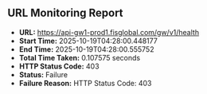 ## URL Monitoring Report

- **URL:** https://api-gw1-prod1.fisglobal.com/gw/v1/health
- **Start Time:** 2025-10-19T04:28:00.448177
- **End Time:** 2025-10-19T04:28:00.555752
- **Total Time Taken:** 0.107575 seconds
- **HTTP Status Code:** 403
- **Status:** Failure
- **Failure Reason:** HTTP Status Code: 403
